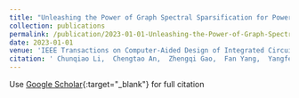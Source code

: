 ```yaml
---
title: "Unleashing the Power of Graph Spectral Sparsification for Power Grid Analysis via Incomplete Cholesky Factorization"
collection: publications
permalink: /publication/2023-01-01-Unleashing-the-Power-of-Graph-Spectral-Sparsification-for-Power-Grid-Analysis-via-Incomplete-Cholesky-Factorization
date: 2023-01-01
venue: 'IEEE Transactions on Computer-Aided Design of Integrated Circuits and Systems'
citation: ' Chunqiao Li,  Chengtao An,  Zhengqi Gao,  Fan Yang,  Yangfeng Su,  Xuan Zeng, &quot;Unleashing the Power of Graph Spectral Sparsification for Power Grid Analysis via Incomplete Cholesky Factorization.&quot; IEEE Transactions on Computer-Aided Design of Integrated Circuits and Systems, 2023.'
---
```

Use [Google Scholar](https://scholar.google.com/scholar?q=Unleashing+the+Power+of+Graph+Spectral+Sparsification+for+Power+Grid+Analysis+via+Incomplete+Cholesky+Factorization){:target="_blank"} for full citation